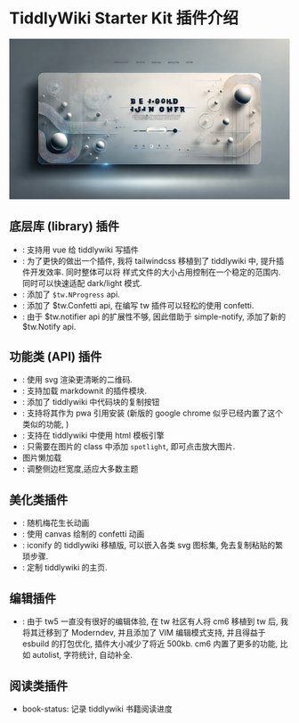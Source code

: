 # TiddlyWiki Starter Kit 插件介绍

<img src="./img/plugins.webp" class="rounded-md mt-2" alt="plugins"/>

<!-- <Callout type='warning'>
以上仅仅列出了部分插件. 更多细节请点击 [tiddlywiki-starter-kit](https://tiddlywiki-starter-kit.vercel.app/)
</Callout> -->

## 底层库 (library) 插件

* <TwPlugin name="neotw-vue3" />: 支持用 vue 给 tiddlywiki 写插件
* <TwPlugin name="tiddlywiki-tailwindcss-plus" /> : 为了更快的做出一个插件, 我将 tailwindcss 移植到了 tiddlywiki 中, 提升插件开发效率. 同时整体可以将 样式文件的大小占用控制在一个稳定的范围内. 同时可以快速适配 dark/light 模式.
* <TwPlugin name="nprogress" />: 添加了 `$tw.NProgress` api.
* <TwPlugin name="confetti" />: 添加了 $tw.Confetti api, 在编写 tw 插件可以轻松的使用 confetti.
* <TwPlugin name="notify" />: 由于 $tw.notifier api 的扩展性不够, 因此借助于 simple-notify, 添加了新的 $tw.Notify api.

## 功能类 (API) 插件

* <TwPlugin name="qrcode" />: 使用 svg 渲染更清晰的二维码.
* <TwPlugin name="markdown-extensions-startup" />: 支持加载 markdownit 的插件模块.
* <TwPlugin name="neotw-copy-code" />: 添加了 tiddlywiki 中代码块的复制按钮
* <TwPlugin name="neotw-pwa" />: 支持将其作为 pwa 引用安装 (新版的 google chrome 似乎已经内置了这个类似的功能, )
* <TwPlugin name="ejs" />: 支持在 tiddlywiki 中使用 html 模板引擎
* <TwPlugin name="neotw-spotlight" />: 只需要在图片的 class 中添加 `spotlight`, 即可点击放大图片.
* <TwPlugin name="image-observer" /> 图片懒加载
* <TwPlugin name="notebook-theme-sidebar-resizer" />:  调整侧边栏宽度,适应大多数主题


## 美化类插件

* <TwPlugin name="plum-blosssom" />: 随机梅花生长动画
* <TwPlugin name="confetti-background" />: 使用 canvas 绘制的 confetti 动画
* <TwPlugin name="neotw-icons" />: iconify 的 tiddlywiki 移植版, 可以嵌入各类 svg 图标集, 免去复制粘贴的繁琐步骤.
* <TwPlugin name="neotw-homepage" />: 定制 tiddlywiki 的主页.

<!-- <img src="https://camo.githubusercontent.com/8fb3c8f3d1e983c274f13d79dc864e0e350768c90d082366c3261ed2d368b828/68747470733a2f2f63646e2e6a7364656c6976722e6e65742f67682f6f65796f6577732f746964646c7977696b692d737461727465722d6b6974406d61696e2f696d672f62616e6e657230312e706e67" />
<img src="https://camo.githubusercontent.com/13da7ff117fe005a3f93b3ed3647b5db0337f9be1950396349b1630f77705c4f/68747470733a2f2f63646e2e6a7364656c6976722e6e65742f67682f6f65796f6577732f746964646c7977696b692d737461727465722d6b6974406d61696e2f696d672f62616e6e657230322e706e67" /> -->

##  编辑插件

* <TwPlugin name="tiddlywiki-codemirror-6" author="oeyoews" />: 由于 tw5 一直没有很好的编辑体验, 在 tw 社区有人将 cm6 移植到 tw 后, 我将其迁移到了 Moderndev, 并且添加了 VIM 编辑模式支持, 并且得益于 esbuild 的打包优化, 插件大小减少了将近 500kb. cm6 内置了更多的功能, 比如 autolist, 字符统计, 自动补全.

## 阅读类插件

* book-status: 记录 tiddlywiki 书籍阅读进度